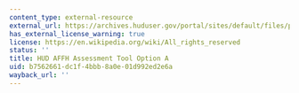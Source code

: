 ```yaml
---
content_type: external-resource
external_url: https://archives.huduser.gov/portal/sites/default/files/pdf/AFFH_AssessmentTool_OptionA.pdf
has_external_license_warning: true
license: https://en.wikipedia.org/wiki/All_rights_reserved
status: ''
title: HUD AFFH Assessment Tool Option A
uid: b7562661-dc1f-4bbb-8a0e-01d992ed2e6a
wayback_url: ''
---
```


